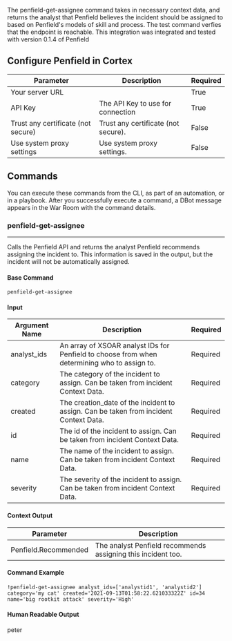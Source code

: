 The penfield-get-assignee command takes in necessary context data, and returns the analyst that Penfield believes the incident should be assigned to based on Penfield's models of skill and process. The test command verfies that the endpoint is reachable.
This integration was integrated and tested with version 0.1.4 of Penfield

## Configure Penfield in Cortex


| **Parameter** | **Description** | **Required** |
| --- | --- | --- |
| Your server URL |  | True |
| API Key | The API Key to use for connection | True |
| Trust any certificate (not secure) | Trust any certificate \(not secure\). | False |
| Use system proxy settings | Use system proxy settings. | False |

## Commands

You can execute these commands from the CLI, as part of an automation, or in a playbook.
After you successfully execute a command, a DBot message appears in the War Room with the command details.

### penfield-get-assignee

***
Calls the Penfield API and returns the analyst Penfield recommends assigning the incident to. This information is saved in the output, but the incident will not be automatically assigned.


#### Base Command

`penfield-get-assignee`

#### Input

| **Argument Name** | **Description** | **Required** |
| --- | --- | --- |
| analyst_ids | An array of XSOAR analyst IDs for Penfield to choose from when determining who to assign to. | Required | 
| category | The category of the incident to assign. Can be taken from incident Context Data. | Required | 
| created | The creation_date of the incident to assign. Can be taken from incident Context Data. | Required | 
| id | The id of the incident to assign. Can be taken from incident Context Data. | Required | 
| name | The name of the incident to assign. Can be taken from incident Context Data. | Required | 
| severity | The severity of the incident to assign. Can be taken from incident Context Data. | Required | 


#### Context Output

| **Parameter** | **Description** |
| --- | --- |
| Penfield.Recommended | The analyst Penfield recommends assigning this incident too. |

#### Command Example

```!penfield-get-assignee analyst_ids=['analystid1', 'analystid2'] category='my cat' created='2021-09-13T01:58:22.621033322Z' id=34 name='big rootkit attack' severity='High'```

#### Human Readable Output

peter